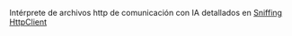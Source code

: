 Intérprete de archivos http de comunicación con IA detallados en [Sniffing HttpClient](https://www.panicoenlaxbox.com/post/http-debugging/)
